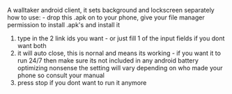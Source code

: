 A walltaker android client, it sets background and lockscreen separately
how to use: - drop this .apk on to your phone, give your file manager permission to install .apk's and install it
1. type in the 2 link ids you want - or just fill 1 of the input fields if you dont want both
2. it will auto close, this is nornal and means its working - if you want it to run 24/7 then make sure its not included in any android battery optimizing nonsense the setting will vary depending on who made your phone so consult your manual
3. press stop if you dont want to run it anymore
